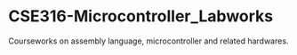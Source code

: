 # CSE316-Microcontroller_Labworks
 Courseworks on assembly language, microcontroller and related hardwares.
